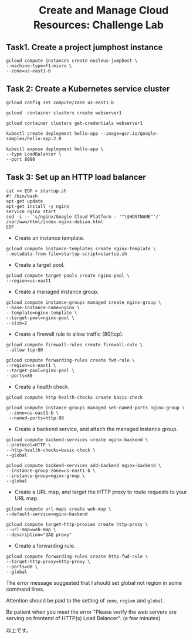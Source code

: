 <h1 align='center'>　Create and Manage Cloud Resources: Challenge Lab　</h1>
<h2>Task1. Create a project jumphost instance</h2>

```
gcloud compute instances create nucleus-jumphost \
--machine-type=f1-micro \
--zone=us-east1-b
```

<h2>Task 2: Create a Kubernetes service cluster</h2>

```
gcloud config set compute/zone us-east1-b
```

```
gcloud  container clusters create webserver1
```

```
gcloud container clusters get-credentials webserver1
```

```
kubectl create deployment hello-app --image=gcr.io/google-samples/hello-app:2.0
```

```
kubectl expose deployment hello-app \
--type LoadBalancer \
--port 8080
```

<h2>Task 3: Set up an HTTP load balancer</h2>

```
cat << EOF > startup.sh
#! /bin/bash
apt-get update
apt-get install -y nginx
service nginx start
sed -i -- 's/nginx/Google Cloud Platform - '"\$HOSTNAME"'/' /var/www/html/index.nginx-debian.html
EOF
```

* Create an instance template.

```
gcloud compute instance-templates create nginx-template \
--metadata-from-file=startup-script=startup.sh
```

* Create a target pool.
```
gcloud compute target-pools create nginx-pool \
--region=us-east1
```

* Create a managed instance group.
```
gcloud compute instance-groups managed create nginx-group \
--base-instance-name=nginx \
--template=nginx-template \
--target-pool=nginx-pool \
--size=2
```

* Create a firewall rule to allow traffic (80/tcp).
```
gcloud compute firewall-rules create firewall-rule \
--allow tcp:80
```

```
gcloud compute forwarding-rules create fwd-rule \
--region=us-east1 \
--target-pool=nginx-pool \
--ports=80
```

* Create a health check.
```
gcloud compute http-health-checks create basic-check
```

```
gcloud compute instance-groups managed set-named-ports nginx-group \
 --zone=us-east1-b \
 --named-ports=http:80
```

* Create a backend service, and attach the managed instance group.
```
gcloud compute backend-services create nginx-backend \
--protocol=HTTP \
--http-health-checks=basic-check \
--global
```

```
gcloud compute backend-services add-backend nginx-backend \
--instance-group-zone=us-east1-b \
--instance-group=nginx-group \
--global
```

* Create a URL map, and target the HTTP proxy to route requests to your URL map.
```
gcloud compute url-maps create web-map \
--default-service=nginx-backend
```

```
gcloud compute target-http-proxies create http-proxy \
--url-map=web-map \
--description="QAQ proxy"
```

* Create a forwarding rule.

```
gcloud compute forwarding-rules create http-fwd-rule \
--target-http-proxy=http-proxy \
--ports=80 \
--global
```

The error message suggested that I should set global not region in some command lines.

Attention should be paid to the setting of `zone`, `region` and `global`.

Be patient when you meet the error "Please verify the web servers are serving on frontend of HTTP(s) Load Balancer". (a few minutes)

以上です。
